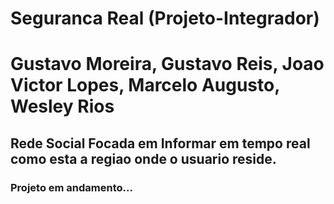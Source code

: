 # Seguranca Real (Projeto-Integrador)

<h1>Gustavo Moreira, Gustavo Reis, Joao Victor Lopes, Marcelo Augusto, Wesley Rios</h1>

<h2>Rede Social Focada em Informar em tempo real como esta a regiao onde o usuario reside.</h2>

<h3>Projeto em andamento...</h3>
